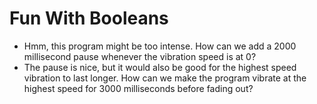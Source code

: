 # Fun With Booleans

* Hmm, this program might be too intense. How can we add a 2000 millisecond pause whenever the vibration speed is at 0?
* The pause is nice, but it would also be good for the highest speed vibration to last longer. How can we make the program vibrate at the highest speed for 3000 milliseconds before fading out?

